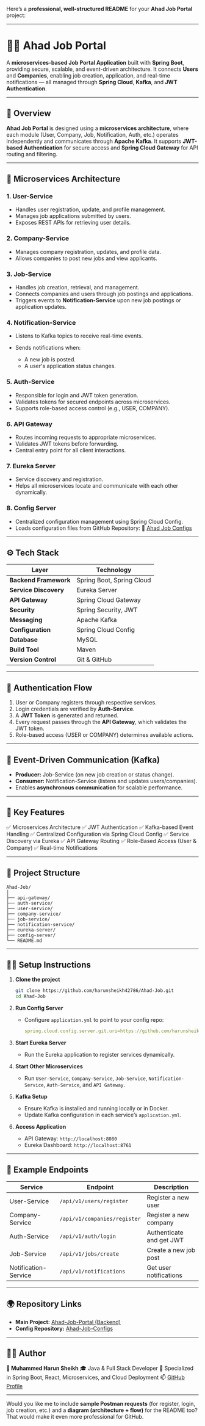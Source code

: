 Here’s a **professional, well-structured README** for your **Ahad Job Portal** project:

---

# 🧑‍💼 Ahad Job Portal

A **microservices-based Job Portal Application** built with **Spring Boot**, providing secure, scalable, and event-driven architecture.
It connects **Users** and **Companies**, enabling job creation, application, and real-time notifications — all managed through **Spring Cloud**, **Kafka**, and **JWT Authentication**.

---

## 🚀 Overview

**Ahad Job Portal** is designed using a **microservices architecture**, where each module (User, Company, Job, Notification, Auth, etc.) operates independently and communicates through **Apache Kafka**.
It supports **JWT-based Authentication** for secure access and **Spring Cloud Gateway** for API routing and filtering.

---

## 🧩 Microservices Architecture

### 1. **User-Service**

* Handles user registration, update, and profile management.
* Manages job applications submitted by users.
* Exposes REST APIs for retrieving user details.

### 2. **Company-Service**

* Manages company registration, updates, and profile data.
* Allows companies to post new jobs and view applicants.

### 3. **Job-Service**

* Handles job creation, retrieval, and management.
* Connects companies and users through job postings and applications.
* Triggers events to **Notification-Service** upon new job postings or application updates.

### 4. **Notification-Service**

* Listens to Kafka topics to receive real-time events.
* Sends notifications when:

  * A new job is posted.
  * A user's application status changes.

### 5. **Auth-Service**

* Responsible for login and JWT token generation.
* Validates tokens for secured endpoints across microservices.
* Supports role-based access control (e.g., USER, COMPANY).

### 6. **API Gateway**

* Routes incoming requests to appropriate microservices.
* Validates JWT tokens before forwarding.
* Central entry point for all client interactions.

### 7. **Eureka Server**

* Service discovery and registration.
* Helps all microservices locate and communicate with each other dynamically.

### 8. **Config Server**

* Centralized configuration management using Spring Cloud Config.
* Loads configuration files from GitHub Repository:
  🔗 [Ahad Job Configs](https://github.com/harunsheikh42786/Ahad-Job-Configs.git)

---

## ⚙️ Tech Stack

| Layer                 | Technology                |
| --------------------- | ------------------------- |
| **Backend Framework** | Spring Boot, Spring Cloud |
| **Service Discovery** | Eureka Server             |
| **API Gateway**       | Spring Cloud Gateway      |
| **Security**          | Spring Security, JWT      |
| **Messaging**         | Apache Kafka              |
| **Configuration**     | Spring Cloud Config       |
| **Database**          | MySQL                     |
| **Build Tool**        | Maven                     |
| **Version Control**   | Git & GitHub              |

---

## 🔐 Authentication Flow

1. User or Company registers through respective services.
2. Login credentials are verified by **Auth-Service**.
3. A **JWT Token** is generated and returned.
4. Every request passes through the **API Gateway**, which validates the JWT token.
5. Role-based access (USER or COMPANY) determines available actions.

---

## 🔄 Event-Driven Communication (Kafka)

* **Producer:** Job-Service (on new job creation or status change).
* **Consumer:** Notification-Service (listens and updates users/companies).
* Enables **asynchronous communication** for scalable performance.

---

## 🧠 Key Features

✅ Microservices Architecture
✅ JWT Authentication
✅ Kafka-based Event Handling
✅ Centralized Configuration via Spring Cloud Config
✅ Service Discovery via Eureka
✅ API Gateway Routing
✅ Role-Based Access (User & Company)
✅ Real-time Notifications

---

## 📁 Project Structure

```
Ahad-Job/
│
├── api-gateway/
├── auth-service/
├── user-service/
├── company-service/
├── job-service/
├── notification-service/
├── eureka-server/
├── config-server/
└── README.md
```

---

## 🧑‍💻 Setup Instructions

1. **Clone the project**

   ```bash
   git clone https://github.com/harunsheikh42786/Ahad-Job.git
   cd Ahad-Job
   ```

2. **Run Config Server**

   * Configure `application.yml` to point to your config repo:

     ```yaml
     spring.cloud.config.server.git.uri=https://github.com/harunsheikh42786/Ahad-Job-Configs.git
     ```

3. **Start Eureka Server**

   * Run the Eureka application to register services dynamically.

4. **Start Other Microservices**

   * Run `User-Service`, `Company-Service`, `Job-Service`, `Notification-Service`, `Auth-Service`, and `API Gateway`.

5. **Kafka Setup**

   * Ensure Kafka is installed and running locally or in Docker.
   * Update Kafka configuration in each service’s `application.yml`.

6. **Access Application**

   * API Gateway: `http://localhost:8080`
   * Eureka Dashboard: `http://localhost:8761`

---

## 🧪 Example Endpoints

| Service              | Endpoint                     | Description              |
| -------------------- | ---------------------------- | ------------------------ |
| User-Service         | `/api/v1/users/register`     | Register a new user      |
| Company-Service      | `/api/v1/companies/register` | Register a new company   |
| Auth-Service         | `/api/v1/auth/login`         | Authenticate and get JWT |
| Job-Service          | `/api/v1/jobs/create`        | Create a new job post    |
| Notification-Service | `/api/v1/notifications`      | Get user notifications   |

---

## 🌍 Repository Links

* **Main Project:** [Ahad-Job-Portal (Backend)](https://github.com/harunsheikh42786/Ahad-Job-Portal.git)
* **Config Repository:** [Ahad-Job-Configs](https://github.com/harunsheikh42786/Ahad-Job-Configs.git)

---

## 🧑‍🏫 Author

**👤 Muhammed Harun Sheikh**
🎓 Java & Full Stack Developer
💼 Specialized in Spring Boot, React, Microservices, and Cloud Deployment
📫 [GitHub Profile](https://github.com/harunsheikh42786)

---

Would you like me to include **sample Postman requests** (for register, login, job creation, etc.) and a **diagram (architecture + flow)** for the README too? That would make it even more professional for GitHub.
